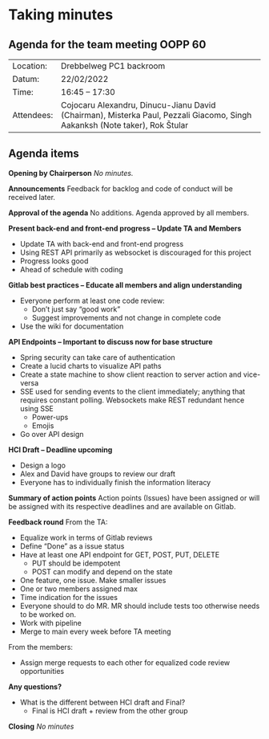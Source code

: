 # Taking minutes

## Agenda for the team meeting OOPP 60

|   |   |
|---|---|
| Location:| Drebbelweg PC1 backroom |
|Datum:| 22/02/2022|
|Time: |16:45 – 17:30|
|Attendees: | Cojocaru Alexandru, Dinucu-Jianu David (Chairman), Misterka Paul, Pezzali Giacomo, Singh Aakanksh (Note taker), Rok Štular |

## Agenda items

**Opening by Chairperson**
_No minutes._

**Announcements**
Feedback for backlog and code of conduct will be received later.

**Approval of the agenda**
No additions. Agenda approved by all members.

**Present back-end and front-end progress – Update TA and Members**
- Update TA with back-end and front-end progress
- Using REST API primarily as websocket is discouraged for this project
- Progress looks good
- Ahead of schedule with coding

**Gitlab best practices – Educate all members and align understanding**
* Everyone perform at least one code review:
    *  Don’t just say “good work”
    *  Suggest improvements and not change in complete code
* Use the wiki for documentation

**API Endpoints – Important to discuss now for base structure**
* Spring security can take care of authentication
* Create a lucid charts to visualize API paths
* Create a state machine to show client reaction to server action and vice-versa
* SSE used for sending events to the client immediately; anything that requires constant
    polling. Websockets make REST redundant hence using SSE
    * Power-ups
    * Emojis
* Go over API design

**HCI Draft – Deadline upcoming**
* Design a logo
* Alex and David have groups to review our draft
* Everyone has to individually finish the information literacy

**Summary of action points**
Action points (Issues) have been assigned or will be assigned with its respective deadlines and are available on Gitlab.

**Feedback round**
From the TA:
* Equalize work in terms of Gitlab reviews
* Define “Done” as a issue status
* Have at least one API endpoint for GET, POST, PUT, DELETE
    * PUT should be idempotent
    * POST can modify and depend on the state
* One feature, one issue. Make smaller issues
* One or two members assigned max
* Time indication for the issues
* Everyone should to do MR. MR should include tests too otherwise needs to be worked on.
* Work with pipeline
* Merge to main every week before TA meeting

From the members:
* Assign merge requests to each other for equalized code review opportunities

**Any questions?**
* What is the different between HCI draft and Final?
    * Final is HCI draft + review from the other group

**Closing**
_No minutes_



